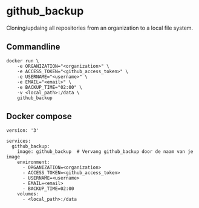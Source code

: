 # github_backup
Cloning/updaing all repositories from an organization to a local file system.

## Commandline

```
docker run \
    -e ORGANIZATION="<organization>" \
    -e ACCESS_TOKEN="<github_access_token>" \
    -e USERNAME="<username>" \
    -e EMAIL="<email>" \
    -e BACKUP_TIME="02:00" \
    -v <local_path>:/data \
    github_backup
```

## Docker compose
```  
version: '3'

services:
  github_backup:
    image: github_backup  # Vervang github_backup door de naam van je image
    environment:
      - ORGANIZATION=<organization>
      - ACCESS_TOKEN=<github_access_token>
      - USERNAME=<username>
      - EMAIL=<email>
      - BACKUP_TIME=02:00
    volumes:
      - <local_path>:/data
```
